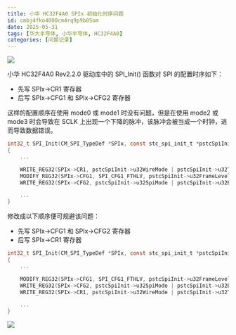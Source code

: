```yaml
---
title: 小华 HC32F4A0 SPIx 初始化时序问题
id: cmbj4fko4000cm4rq9p9b85om
date: 2025-05-31
tags: [华大半导体, 小华半导体, HC32F4A0]
categories: [问题记录]
---
```


![](set_CR1_first.jpg)

<!--more-->

小华 HC32F4A0 Rev2.2.0 驱动库中的 SPI_Init() 函数对 SPI 的配置时序如下：

- 先写 SPIx->CR1 寄存器
- 后写 SPIx->CFG1 和 SPIx->CFG2 寄存器

这样的配置顺序在使用 mode0 或 mode1 时没有问题，但是在使用 mode2 或 mode3 时会导致在 SCLK 上出现一个下降的脉冲，该脉冲会被当成一个时钟，进而导致数据错误。

```c hc32_ll_spi.c
int32_t SPI_Init(CM_SPI_TypeDef *SPIx, const stc_spi_init_t *pstcSpiInit)
{
    ...

    WRITE_REG32(SPIx->CR1, pstcSpiInit->u32WireMode | pstcSpiInit->u32TransMode | pstcSpiInit->u32MasterSlave | pstcSpiInit->u32SuspendMode | pstcSpiInit->u32ModeFaultDetect | pstcSpiInit->u32Parity);
    MODIFY_REG32(SPIx->CFG1, SPI_CFG1_FTHLV, pstcSpiInit->u32FrameLevel);
    WRITE_REG32(SPIx->CFG2, pstcSpiInit->u32SpiMode | pstcSpiInit->u32BaudRatePrescaler | pstcSpiInit->u32DataBits | pstcSpiInit->u32FirstBit);

    ...
}
```

修改成以下顺序便可规避该问题：

- 先写 SPIx->CFG1 和 SPIx->CFG2 寄存器
- 后写 SPIx->CR1 寄存器

```c hc32_ll_spi.c
int32_t SPI_Init(CM_SPI_TypeDef *SPIx, const stc_spi_init_t *pstcSpiInit)
{
    ...

    MODIFY_REG32(SPIx->CFG1, SPI_CFG1_FTHLV, pstcSpiInit->u32FrameLevel);
    WRITE_REG32(SPIx->CFG2, pstcSpiInit->u32SpiMode | pstcSpiInit->u32BaudRatePrescaler | pstcSpiInit->u32DataBits | pstcSpiInit->u32FirstBit);
    WRITE_REG32(SPIx->CR1, pstcSpiInit->u32WireMode | pstcSpiInit->u32TransMode | pstcSpiInit->u32MasterSlave | pstcSpiInit->u32SuspendMode | pstcSpiInit->u32ModeFaultDetect | pstcSpiInit->u32Parity);

    ...
}
```


![](set_CR1_later.jpg)
